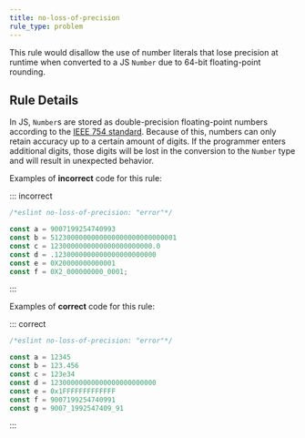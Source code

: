 ```yaml
---
title: no-loss-of-precision
rule_type: problem
---
```




This rule would disallow the use of number literals that lose precision at runtime when converted to a JS `Number` due to 64-bit floating-point rounding.

## Rule Details

In JS, `Number`s are stored as double-precision floating-point numbers according to the [IEEE 754 standard](https://en.wikipedia.org/wiki/IEEE_754). Because of this, numbers can only retain accuracy up to a certain amount of digits. If the programmer enters additional digits, those digits will be lost in the conversion to the `Number` type and will result in unexpected behavior.

Examples of **incorrect** code for this rule:

::: incorrect

```js
/*eslint no-loss-of-precision: "error"*/

const a = 9007199254740993
const b = 5123000000000000000000000000001
const c = 1230000000000000000000000.0
const d = .1230000000000000000000000
const e = 0X20000000000001
const f = 0X2_000000000_0001;
```

:::

Examples of **correct** code for this rule:

::: correct

```js
/*eslint no-loss-of-precision: "error"*/

const a = 12345
const b = 123.456
const c = 123e34
const d = 12300000000000000000000000
const e = 0x1FFFFFFFFFFFFF
const f = 9007199254740991
const g = 9007_1992547409_91
```

:::

